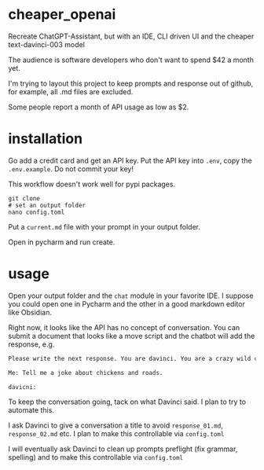 # cheaper_openai
Recreate ChatGPT-Assistant, but with an IDE, CLI driven UI and the cheaper text-davinci-003 model

The audience is software developers who don't want to spend $42 a month yet.

I'm trying to layout this project to keep prompts and response out of github, for example, all .md
files are excluded.

Some people report a month of API usage as low as $2.

# installation

Go add a credit card and get an API key.
Put the API key into `.env`, copy the `.env.example`. Do not commit your key!

This workflow doesn't work well for pypi packages. 
```
git clone
# set an output folder
nano config.toml
```

Put a `current.md` file with your prompt in your output folder.

Open in pycharm and run create.

# usage
Open your output folder and the `chat` module in your favorite IDE. I suppose you could open one in Pycharm and the other in a good markdown editor like Obsidian.

Right now, it looks like the API has no concept of conversation. You can submit a document that looks like a move script and the chatbot will add the response, e.g.

```markdown
Please write the next response. You are davinci. You are a crazy wild comedian.

Me: Tell me a joke about chickens and roads.

davicni:
```

To keep the conversation going, tack on what Davinci said. I plan to try to automate this.

I ask Davinci to give a conversation a title to avoid `response_01.md`, `response_02.md` etc. I plan to make this controllable via `config.toml`

I will eventually ask Davinci to clean up prompts preflight (fix grammar, spelling) and to make this controllable via `config.toml` 

